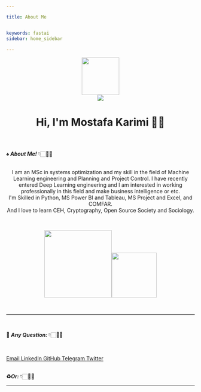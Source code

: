 ```yaml
---

title: About Me


keywords: fastai
sidebar: home_sidebar

---
```



<p align="center">
  <a href="https://mkarimi21.ir/" target="_blank">
    <img src='https://avataaars.io/?avatarStyle=Circle&topType=ShortHairShortWaved&accessoriesType=Prescription02&hairColor=Black&facialHairType=BeardLight&facialHairColor=Black&clotheType=Hoodie&clotheColor=Black&eyeType=Wink&eyebrowType=Default&mouthType=Smile&skinColor=Light' width="100" height="100">
  </a>
  <br>  
  <a href="https://www.MKarimi21.ir" target="_blank" style="display:inline-flex"><img src="https://img.shields.io/badge/Create--by-MKarimi-red?style=flat-square" target="_blank"></a>  
</p>
<h3 style="font-size:200%;" align="center">Hi, I'm Mostafa Karimi ✌🏻</h3> 
<br>




<b>♠️<i> About Me! </i></b>👇🏻🤟🏻

<p align="center">
  
<br>
  I am an MSc in systems optimization and my skill in the field of Machine Learning engineering and Planning and Project Control. I have recently entered Deep Learning engineering and I am interested in working professionally in this field and make business intelligence or etc.
<br>
  I'm Skilled in Python, MS Power BI and Tableau, MS Project and Excel, and COMFAR.
<br>
  And I love to learn CEH, Cryptography, Open Source Society and Sociology.
</p>
<br>
<p align="center">
    <img align="centre" src="https://github-readme-stats-eight-theta.vercel.app/api?username=mkarimi21&show_icons=true&hide_border=true&include_all_commits=true&count_private=true&bg_color=00000000&theme=tokyonight" height=180px/><img height="120px" src="https://github-readme-stats.vercel.app/api/top-langs/?username=mkarimi21&hide=html&hide_title=true&hide_border=true&layout=compact&langs_count=8&theme=tokyonight&bg_color=00000000" />
</p>
<br>

____

<br>

<b>📌<i> Any Question: </i></b>👇🏻🤟🏻 

<br>

<div style="text-align:'center'" class="btn-group" role="group" aria-label="Basic example">
    
  <a href="mailto:mkarimi21@hotmail.com" class="btn btn-primary btn-sm" target="_blank" role="button" aria-pressed="true"> Email </a> 
  <a href="https://www.linkedin.com/in/mkarimi21/" class="btn btn-primary btn-sm" target="_blank" role="button" aria-pressed="true"> LinkedIn </a>
    <a href="https://github.com/MKarimi21" class="btn btn-primary btn-sm" target="_blank" role="button" aria-pressed="true"> GitHub </a>
  <a href="https://telegram.me/mkarimi21" class="btn btn-primary btn-sm" target="_blank" role="button" aria-pressed="true"> Telegram </a>
  <a href="https://twitter.com/mkarimi21" class="btn btn-primary btn-sm" target="_blank" role="button" aria-pressed="true"> Twitter </a>
    
   
</div>

<br>
<b>♻️<i>Or: </i></b>👇🏻🤟🏻
    
<br>

<script src="https://utteranc.es/client.js"
        repo="mkarimi21/datamining_tutorial"
        issue-term="pathname"
        label="Comment"
        theme="github-dark"
        crossorigin="anonymous"
        async>
</script>




____


